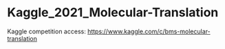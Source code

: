 # Kaggle_2021_Molecular-Translation
Kaggle competition
access: https://www.kaggle.com/c/bms-molecular-translation
